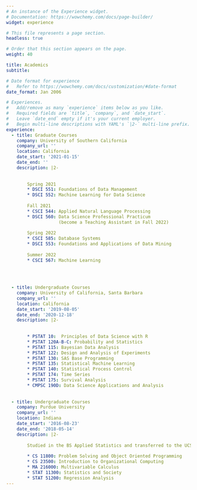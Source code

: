 ```yaml
---
# An instance of the Experience widget.
# Documentation: https://wowchemy.com/docs/page-builder/
widget: experience

# This file represents a page section.
headless: true

# Order that this section appears on the page.
weight: 40 

title: Academics
subtitle:

# Date format for experience
#   Refer to https://wowchemy.com/docs/customization/#date-format
date_format: Jan 2006

# Experiences.
#   Add/remove as many `experience` items below as you like.
#   Required fields are `title`, `company`, and `date_start`.
#   Leave `date_end` empty if it's your current employer.
#   Begin multi-line descriptions with YAML's `|2-` multi-line prefix.
experience:
  - title: Graduate Courses
    company: University of Southern California
    company_url: ''
    location: California
    date_start: '2021-01-15'
    date_end: ''
    description: |2-
        
        
        Spring 2021 
        * DSCI 551: Foundations of Data Management
        * DSCI 552: Machine Learning for Data Science
        
        Fall 2021 
        * CSCI 544: Applied Natural Language Processing
        * DSCI 560: Data Science Professional Practicum 
                    (become a Teaching Assistant in Fall 2022)
        
        Spring 2022
        * CSCI 585: Database Systems 
        * DSCI 553: Foundations and Applications of Data Mining 
        
        Summer 2022 
        * CSCI 567: Machine Learning 
        
        
        
        
  - title: Undergraduate Courses
    company: University of California, Santa Barbara
    company_url: ''
    location: California
    date_start: '2019-08-05'
    date_end: '2020-12-18'
    description: |2-
    
        
        * PSTAT 10:  Principles of Data Science with R
        * PSTAT 120A-B-C: Probability and Statistics
        * PSTAT 115: Bayesian Data Analysis
        * PSTAT 122: Design and Analysis of Experiments
        * PSTAT 130: SAS Base Programming
        * PSTAT 135: Statistical Machine Learning
        * PSTAT 140: Statistical Process Control
        * PSTAT 174: Time Series
        * PSTAT 175: Survival Analysis
        * CMPSC 190D: Data Science Applications and Analysis
        
        
  - title: Undergraduate Courses
    company: Purdue University
    company_url: ''
    location: Indiana
    date_start: '2016-08-23'
    date_end: '2018-05-14'
    description: |2-
    
        Studied in the BS Applied Statistics and transferred to the UCSB 
        
        * CS 11800: Problem Solving and Object Oriented Programming
        * CS 23500: Introduction to Organizational Computing
        * MA 216000: Multivariable Calculus
        * STAT 11300: Statistics and Society
        * STAT 51200: Regression Analysis
---
```


